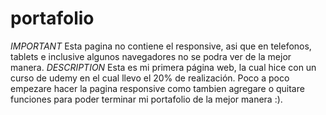 # portafolio
*IMPORTANT* Esta pagina no contiene el responsive, asi que en telefonos, tablets e inclusive algunos navegadores no se podra ver de la mejor manera. *DESCRIPTION* Esta es mi primera página web, la cual hice con un curso de udemy en el cual llevo el 20% de realización. Poco a poco empezare hacer la pagina responsive como tambien agregare o quitare funciones para poder terminar mi portafolio de la mejor manera :).
